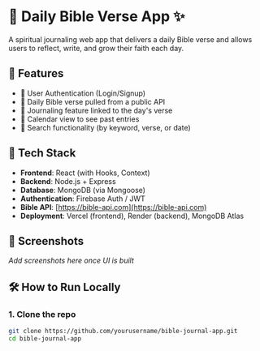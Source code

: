 # 📖 Daily Bible Verse App ✨

A spiritual journaling web app that delivers a daily Bible verse and allows users to reflect, write, and grow their faith each day.

## 🌟 Features
- 🔐 User Authentication (Login/Signup)
- 📖 Daily Bible verse pulled from a public API
- 📝 Journaling feature linked to the day's verse
- 📅 Calendar view to see past entries
- 🔎 Search functionality (by keyword, verse, or date)

## 🚀 Tech Stack
- **Frontend**: React (with Hooks, Context)
- **Backend**: Node.js + Express
- **Database**: MongoDB (via Mongoose)
- **Authentication**: Firebase Auth / JWT
- **Bible API**: [https://bible-api.com](https://bible-api.com)
- **Deployment**: Vercel (frontend), Render (backend), MongoDB Atlas

## 📸 Screenshots
_Add screenshots here once UI is built_

## 🛠️ How to Run Locally

### 1. Clone the repo
```bash
git clone https://github.com/yourusername/bible-journal-app.git
cd bible-journal-app
